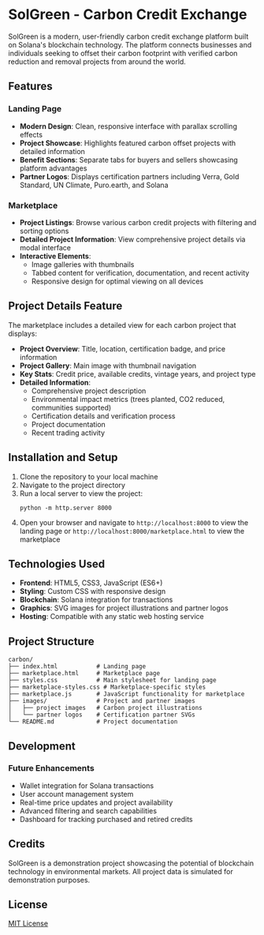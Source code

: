 # SolGreen - Carbon Credit Exchange

SolGreen is a modern, user-friendly carbon credit exchange platform built on Solana's blockchain technology. The platform connects businesses and individuals seeking to offset their carbon footprint with verified carbon reduction and removal projects from around the world.

## Features

### Landing Page
- **Modern Design**: Clean, responsive interface with parallax scrolling effects
- **Project Showcase**: Highlights featured carbon offset projects with detailed information
- **Benefit Sections**: Separate tabs for buyers and sellers showcasing platform advantages
- **Partner Logos**: Displays certification partners including Verra, Gold Standard, UN Climate, Puro.earth, and Solana

### Marketplace
- **Project Listings**: Browse various carbon credit projects with filtering and sorting options
- **Detailed Project Information**: View comprehensive project details via modal interface
- **Interactive Elements**: 
  - Image galleries with thumbnails
  - Tabbed content for verification, documentation, and recent activity
  - Responsive design for optimal viewing on all devices

## Project Details Feature
The marketplace includes a detailed view for each carbon project that displays:

- **Project Overview**: Title, location, certification badge, and price information
- **Project Gallery**: Main image with thumbnail navigation
- **Key Stats**: Credit price, available credits, vintage years, and project type
- **Detailed Information**: 
  - Comprehensive project description
  - Environmental impact metrics (trees planted, CO2 reduced, communities supported)
  - Certification details and verification process
  - Project documentation
  - Recent trading activity

## Installation and Setup

1. Clone the repository to your local machine
2. Navigate to the project directory
3. Run a local server to view the project:
   ```
   python -m http.server 8000
   ```
4. Open your browser and navigate to `http://localhost:8000` to view the landing page or `http://localhost:8000/marketplace.html` to view the marketplace

## Technologies Used

- **Frontend**: HTML5, CSS3, JavaScript (ES6+)
- **Styling**: Custom CSS with responsive design
- **Blockchain**: Solana integration for transactions
- **Graphics**: SVG images for project illustrations and partner logos
- **Hosting**: Compatible with any static web hosting service

## Project Structure

```
carbon/
├── index.html           # Landing page
├── marketplace.html     # Marketplace page
├── styles.css           # Main stylesheet for landing page
├── marketplace-styles.css # Marketplace-specific styles
├── marketplace.js       # JavaScript functionality for marketplace
├── images/              # Project and partner images
│   ├── project images   # Carbon project illustrations
│   └── partner logos    # Certification partner SVGs
└── README.md            # Project documentation
```

## Development

### Future Enhancements
- Wallet integration for Solana transactions
- User account management system
- Real-time price updates and project availability
- Advanced filtering and search capabilities
- Dashboard for tracking purchased and retired credits

## Credits

SolGreen is a demonstration project showcasing the potential of blockchain technology in environmental markets. All project data is simulated for demonstration purposes.

## License

[MIT License](LICENSE)
